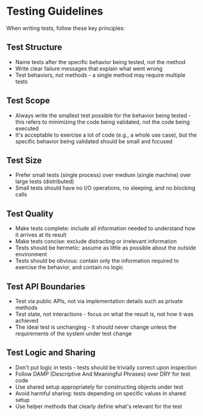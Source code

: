 # Testing Guidelines

When writing tests, follow these key principles:

## Test Structure
- Name tests after the specific behavior being tested, not the method
- Write clear failure messages that explain what went wrong
- Test behaviors, not methods - a single method may require multiple tests

## Test Scope
- Always write the smallest test possible for the behavior being tested - this refers to minimizing the code being validated, not the code being executed
- It's acceptable to exercise a lot of code (e.g., a whole use case), but the specific behavior being validated should be small and focused

## Test Size
- Prefer small tests (single process) over medium (single machine) over large tests (distributed)
- Small tests should have no I/O operations, no sleeping, and no blocking calls

## Test Quality
- Make tests complete: include all information needed to understand how it arrives at its result
- Make tests concise: exclude distracting or irrelevant information
- Tests should be hermetic: assume as little as possible about the outside environment
- Tests should be obvious: contain only the information required to exercise the behavior, and contain no logic

## Test API Boundaries
- Test via public APIs, not via implementation details such as private methods
- Test state, not interactions - focus on what the result is, not how it was achieved
- The ideal test is unchanging - it should never change unless the requirements of the system under test change

## Test Logic and Sharing
- Don't put logic in tests - tests should be trivially correct upon inspection
- Follow DAMP (Descriptive And Meaningful Phrases) over DRY for test code
- Use shared setup appropriately for constructing objects under test
- Avoid harmful sharing: tests depending on specific values in shared setup
- Use helper methods that clearly define what's relevant for the test
